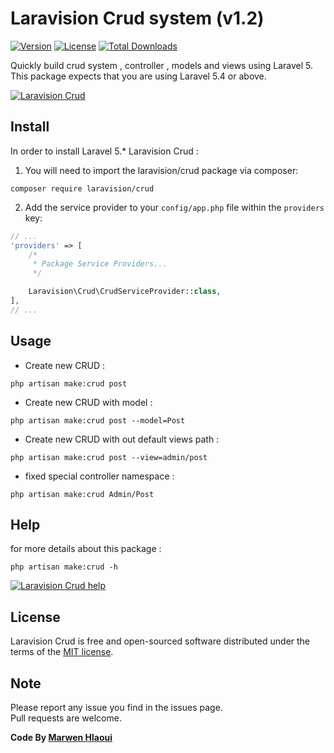 # Laravision Crud system (v1.2)

[![Version](https://img.shields.io/packagist/v/laravision/crud.svg)](https://packagist.org/packages/laravision/crud)
[![License](https://poser.pugx.org/laravision/crud/license.svg)](https://packagist.org/packages/laravision/crud)
[![Total Downloads](https://img.shields.io/packagist/dt/laravision/crud.svg)](https://packagist.org/packages/laravision/crud)

Quickly build crud system , controller , models and views using Laravel 5. 
This package expects that you are using Laravel 5.4 or above.

[![Laravision Crud](https://s25.postimg.org/xmojto1lr/crud2.png)](https://github.com/laravision/crud/)

## Install

In order to install Laravel 5.* Laravision Crud :

1) You will need to import the laravision/crud package via composer:

```shell
composer require laravision/crud
```
2) Add the service provider to your `config/app.php` file within the `providers` key:

```php
// ...
'providers' => [
    /*
     * Package Service Providers...
     */

    Laravision\Crud\CrudServiceProvider::class,
],
// ...
```

## Usage

- Create new CRUD : 

```shell
php artisan make:crud post
```

- Create new CRUD with model : 

```shell
php artisan make:crud post --model=Post
```

- Create new CRUD with out default views path :

```shell
php artisan make:crud post --view=admin/post
```

- fixed special controller namespace :

```shell
php artisan make:crud Admin/Post
```
## Help
for more details about this package :

```shell
php artisan make:crud -h
``` 
[![Laravision Crud help](https://s25.postimg.org/ynosisilb/crud1-help.png)](https://github.com/laravision/crud/)
## License

Laravision Crud is free and open-sourced software distributed under the terms of the [MIT license](http://opensource.org/licenses/MIT).

## Note 

Please report any issue you find in the issues page.  
Pull requests are welcome.

**Code By  [Marwen Hlaoui](https://marwenhlaoui.me)**


